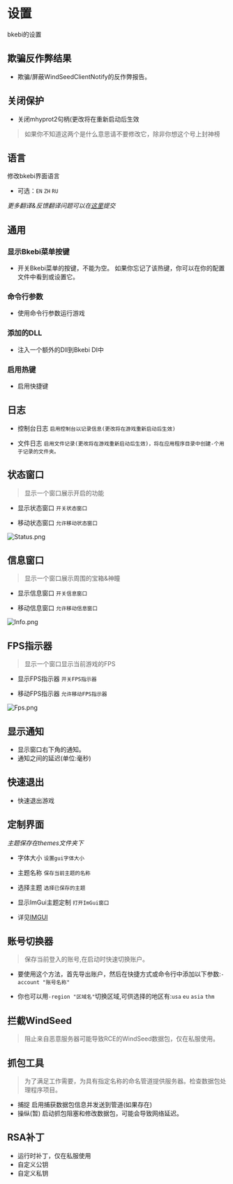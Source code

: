 # 设置

bkebi的设置
## 欺骗反作弊结果

- 欺骗/屏蔽WindSeedClientNotify的反作弊报告。

## 关闭保护
- 关闭mhyprot2句柄(更改将在重新启动后生效

> 如果你不知道这两个是什么意思请不要修改它，除非你想这个号上封神榜

## 语言

修改bkebi界面语言

- 可选：`EN` `ZH` `RU`

_更多翻译&反馈翻译问题可以在[这里](https://github.com/Bkebi-Group/Bkebi-Language/blob/main/README-CHS.md)提交_

## 通用

### 显示Bkebi菜单按键

- 开关Bkebi菜单的按键，不能为空。
如果你忘记了该热键，你可以在你的配置文件中看到或设置它。

### 命令行参数

- 使用命令行参数运行游戏

### 添加的DLL

- 注入一个额外的Dll到Bkebi DI中

### 启用热键

- 启用快捷键

## 日志

- 控制台日志 `启用控制台以记录信息(更改将在游戏重新启动后生效)`

- 文件日志 `启用文件记录(更改将在游戏重新启动后生效)，将在应用程序目录中创建-个用于记录的文件夹。`

## 状态窗口

> 显示一个窗口展示开启的功能

- 显示状态窗口 `开关状态窗口`

- 移动状态窗口 `允许移动状态窗口`

![Status.png](_images\ZH_CN\Settings\Status.png)

## 信息窗口

> 显示一个窗口展示周围的宝箱&神瞳

- 显示信息窗口 `开关信息窗口`

- 移动信息窗口 `允许移动信息窗口`

![Info.png](_images\ZH_CN\Settings\Info.png)

## FPS指示器

> 显示一个窗口显示当前游戏的FPS

- 显示FPS指示器 `开关FPS指示器`

- 移动FPS指示器 `允许移动FPS指示器`

![Fps.png](_images\ZH_CN\Settings\Fps.png)

## 显示通知

- 显示窗口右下角的通知。
- 通知之间的延迟(单位:毫秒)

## 快速退出

- 快速退出游戏

## 定制界面

_主题保存在themes文件夹下_

- 字体大小 `设置gui字体大小`

- 主题名称 `保存当前主题的名称`

- 选择主题 `选择已保存的主题`

- 显示ImGui主题定制 `打开ImGui窗口`

- 详见[IMGUI](Imgui.md)

## 账号切换器

> 保存当前登入的账号,在启动时快速切换账户。

- 要使用这个方法，首先导出账户，然后在快捷方式或命令行中添加以下参数:`-account "账号名称"`

- 你也可以用`-region "区域名"`切换区域,可供选择的地区有:`usa` `eu` `asia` `thm`

## 拦截WindSeed

> 阻止来自恶意服务器可能导致RCE的WindSeed数据包，仅在私服使用。

## 抓包工具

> 为了满足工作需要，为具有指定名称的命名管道提供服务器。检查数据包处理程序项目。

- 捕捉  启用捕获数据包信息并发送到管道(如果存在)
- 操纵(暂)  启动抓包阻塞和修改数据包，可能会导致网络延迟。

## RSA补丁

- 运行时补丁，仅在私服使用
- 自定义公钥
- 自定义私钥





